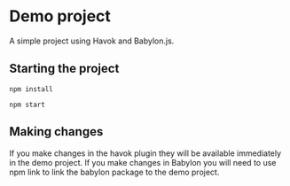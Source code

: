 # Demo project

A simple project using Havok and Babylon.js.

## Starting the project

`npm install`

`npm start`

## Making changes

If you make changes in the havok plugin they will be available immediately in the demo project.
If you make changes in Babylon you will need to use npm link to link the babylon package to the demo project.